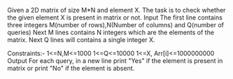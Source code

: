Given a 2D matrix of size M*N and element X. The task is to check whether the given element X is present in matrix or not.
Input
The first line contains three integers M(number of rows),N(Number of columns) and Q(number of queries)
Next M lines contains N integers which are the elements of the matrix.
Next Q lines will contains a single integer X.

Constraints:-
1<=N,M<=1000
1<=Q<=10000
1<=X, Arr[i]<=1000000000
Output
For each query, in a new line print "Yes" if the element is present in matrix or print "No" if the element is absent.